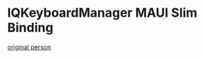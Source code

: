 # IQKeyboardManager MAUI Slim Binding

[original person](https://github.com/hackiftekhar/IQKeyboardManager)